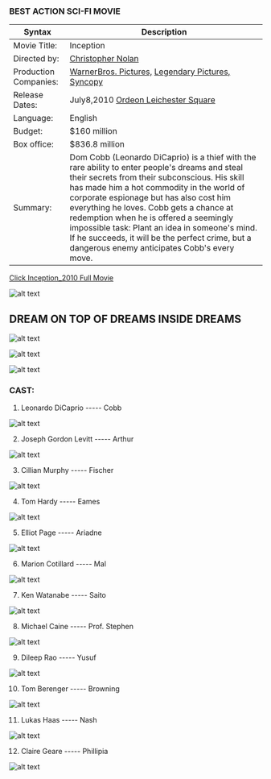### BEST ACTION SCI-FI MOVIE


| Syntax | Description |
| ----------- | ----------- |
| Movie Title: |Inception  |
| Directed by: |[Christopher Nolan](https://en.wikipedia.org/wiki/Christopher_Nolan)  |
| Production Companies: |[WarnerBros. Pictures,](https://en.wikipedia.org/wiki/Warner_Bros._Pictures) [Legendary Pictures,](https://en.wikipedia.org/wiki/Legendary_Pictures) [Syncopy](https://en.wikipedia.org/wiki/Syncopy_Inc.)  |
| Release Dates: |July8,2010 [Ordeon Leichester Square](https://en.wikipedia.org/wiki/Odeon_Leicester_Square.)  |
| Language: |English  |
| Budget: |$160 million  |
| Box office: |$836.8 million  |
| Summary:| Dom Cobb (Leonardo DiCaprio) is a thief with the rare ability to enter people's dreams and steal their secrets from their subconscious. His skill has made him a hot commodity in the world of corporate espionage but has also cost him everything he loves. Cobb gets a chance at redemption when he is offered a seemingly impossible task: Plant an idea in someone's mind. If he succeeds, it will be the perfect crime, but a dangerous enemy anticipates Cobb's every move. |



[Click Inception_2010 Full Movie](https://www.netflix.com/title/70131314)

![alt text](https://encrypted-tbn0.gstatic.com/images?q=tbn:ANd9GcQNEqXwoMn0II9VUZ0qbzzxl_Rhjsbcn2dvQz-dVDRf&s)

## DREAM ON TOP OF DREAMS INSIDE DREAMS
![alt text](https://s3.amazonaws.com/static.rogerebert.com/uploads/review/primary_image/reviews/inception-2010/Inception-image.jpg)

![alt text](https://static01.nyt.com/images/2010/07/16/arts/16inceptioncap/16inceptioncap-articleLarge.jpg)

![alt text](https://filmschoolrejects.com/wp-content/uploads/2020/05/inception-top.jpg)

### CAST:
1. Leonardo DiCaprio ----- Cobb

![alt text](https://encrypted-tbn0.gstatic.com/images?q=tbn:ANd9GcQBh4NvaWp-qedCVjDB9SDZ_FvjVlwq4PodK7RE8OH9H5HPk3tNGZDN4CE&s=10)

2. Joseph Gordon Levitt ----- Arthur

![alt text](https://encrypted-tbn0.gstatic.com/images?q=tbn:ANd9GcSny2ZlObr4el_ZpPnHGckEmqtg84NUdaUhRleyaz3Ep3w8O-HwfE2Dty8&s=10)

3. Cillian Murphy ----- Fischer 

![alt text](https://encrypted-tbn0.gstatic.com/images?q=tbn:ANd9GcTigG4quSdjroELJOevVfA54EpzvaDHpbuaeGbdaFMedVfQyl1OPq5yGQ0&s=10)

4. Tom Hardy ----- Eames

![alt text](https://encrypted-tbn0.gstatic.com/images?q=tbn:ANd9GcQOjUfY7xRNS5WbiwSP-oLfrhhE0aEmqN8djLGvSSG8EBDcyO_B6kVhw0Q&s=10)


5. Elliot Page ----- Ariadne 

![alt text](https://encrypted-tbn0.gstatic.com/images?q=tbn:ANd9GcSETgukCMWiKhTs0dBFfARaE0Wg3LB0O4DwSKwvi7zONkkx-vrELHmaLlc&s=10)


6. Marion Cotillard ----- Mal

![alt text](https://encrypted-tbn0.gstatic.com/images?q=tbn:ANd9GcQe8jitbO5MClYj9EG56_HUgcqYLC8xh_gBg0Aen1w2hmbz_2uF0oqLyCk&s=10)


7. Ken Watanabe ----- Saito

![alt text](https://encrypted-tbn0.gstatic.com/images?q=tbn:ANd9GcTBEQ8YZqQpbXGNrVQkr1qsy3XSWMFbvySSwSGRtmCLEQbDOnZqeEc6SQ0&s=10)

8. Michael Caine ----- Prof. Stephen

![alt text](https://encrypted-tbn0.gstatic.com/images?q=tbn:ANd9GcQZdUIpAMwpail1oyx31Qs84TB_C13WNkRS0udv5tfMM0rKeJfiL_diFz4&s=10)

9. Dileep Rao ----- Yusuf

![alt text](https://encrypted-tbn0.gstatic.com/images?q=tbn:ANd9GcS3xXT3LxUk4AjUlAZTzUetOmuLsOuHmEgJpfzB4lTBAO7429UQZfGjeLQ&s=10)

10. Tom Berenger ----- Browning

![alt text](https://encrypted-tbn0.gstatic.com/images?q=tbn:ANd9GcRxkw_rX3MpLEqoI9Ud4xCmgqyHIw9OAFIuri7SPBK8xGtRHxeTSYbH-SWc&s=10)

11. Lukas Haas ----- Nash

![alt text](https://encrypted-tbn0.gstatic.com/images?q=tbn:ANd9GcTJ6Ep2fYbJYu895Ljei2aT1D81bxKLV02IS9KtKGTgMANyPQhATvAm9Mo&s=10)

12. Claire Geare ----- Phillipia

![alt text](https://encrypted-tbn0.gstatic.com/images?q=tbn:ANd9GcQRetBX0ipMI6LpAxd0fHfWkCVLqR10QVaNbsCidSuF0X2fTJXKqm1f-7U&s=10)
